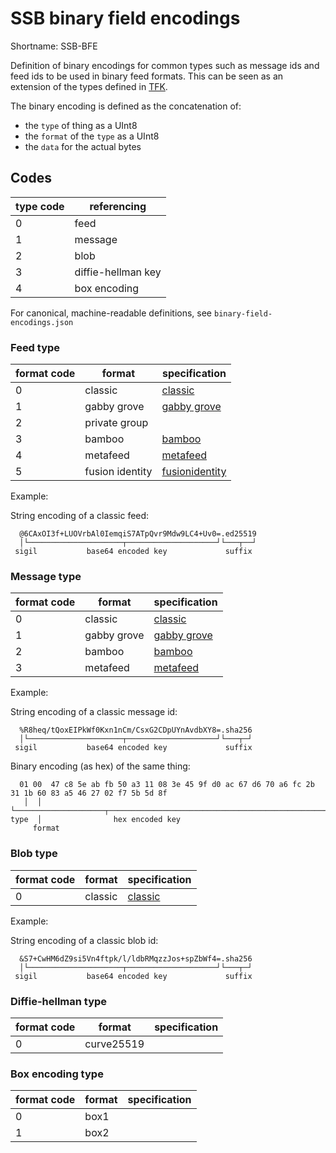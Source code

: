 # SSB binary field encodings

Shortname: SSB-BFE

Definition of binary encodings for common types such as message ids
and feed ids to be used in binary feed formats. This can be seen as an
extension of the types defined in [TFK].

The binary encoding is defined as the concatenation of:
- the `type` of thing as a UInt8
- the `format` of the `type` as a UInt8
- the `data` for the actual bytes

## Codes

 |  type code  | referencing        |
 | ----------- | -------------      |
 |  0          | feed               |
 |  1          | message            |
 |  2          | blob               |
 |  3          | diffie-hellman key |
 |  4          | box encoding       |

For canonical, machine-readable definitions, see `binary-field-encodings.json`

### Feed type

 | format code   | format            | specification               |
 | ------------- | ----------------- | --------------------------- |
 | 0             | classic           | [classic]                   |
 | 1             | gabby grove       | [gabby grove]               |
 | 2             | private group     |                             |
 | 3             | bamboo            | [bamboo]                    |
 | 4             | metafeed          | [metafeed]                  |
 | 5             | fusion identity   | [fusionidentity]            |

Example:

String encoding of a classic feed:

```
  @6CAxOI3f+LUOVrbAl0IemqiS7ATpQvr9Mdw9LC4+Uv0=.ed25519
  │└─────────────────────┬────────────────────┘└───┬──┘
 sigil           base64 encoded key             suffix
```

### Message type

 | format code   | format            | specification               |
 | ------------- | ----------------- | --------------------------- |
 | 0             | classic           | [classic]                   |
 | 1             | gabby grove       | [gabby grove]               |
 | 2             | bamboo            | [bamboo]                    |
 | 3             | metafeed          | [metafeed]                  |

Example:

String encoding of a classic message id:

```
  %R8heq/tQoxEIPkWf0Kxn1nCm/CsxG2CDpUYnAvdbXY8=.sha256
  │└─────────────────────┬────────────────────┘└───┬─┘
 sigil           base64 encoded key             suffix
```

Binary encoding (as hex) of the same thing:

```
  01 00  47 c8 5e ab fb 50 a3 11 08 3e 45 9f d0 ac 67 d6 70 a6 fc 2b 31 1b 60 83 a5 46 27 02 f7 5b 5d 8f
   │  │  └────────────────────┬────────────────────────────────────────────────────────────────────────┘
type  │                hex encoded key
     format 
```

### Blob type

 | format code   | format            | specification               |
 | ------------- | ----------------- | --------------------------- |
 | 0             | classic           | [classic]                   |

Example: 

String encoding of a classic blob id:

```
  &S7+CwHM6dZ9si5Vn4ftpk/l/ldbRMqzzJos+spZbWf4=.sha256
  │└─────────────────────┬────────────────────┘└───┬─┘
 sigil           base64 encoded key             suffix
```

### Diffie-hellman type

 | format code   | format            | specification               |
 | ------------- | ----------------- | --------------------------- |
 | 0             | curve25519        |                             |

### Box encoding type

 | format code   | format            | specification               |
 | ------------- | ----------------- | --------------------------- |
 | 0             | box1              |                             |
 | 1             | box2              |                             |

[TFK]: https://github.com/ssbc/envelope-spec/blob/master/encoding/tfk.md
[classic]: https://ssbc.github.io/scuttlebutt-protocol-guide/#message-format
[gabby grove]: https://github.com/ssbc/ssb-spec-drafts/tree/master/drafts/draft-ssb-core-gabbygrove/00
[bamboo]: https://github.com/AljoschaMeyer/bamboo
[metafeed]: https://github.com/ssb-ngi-pointer/bipfy-badger-spec
[fusionidentity]: https://github.com/ssb-ngi-pointer/fusion-identity-spec/
[bencode]: https://en.wikipedia.org/wiki/Bencode
